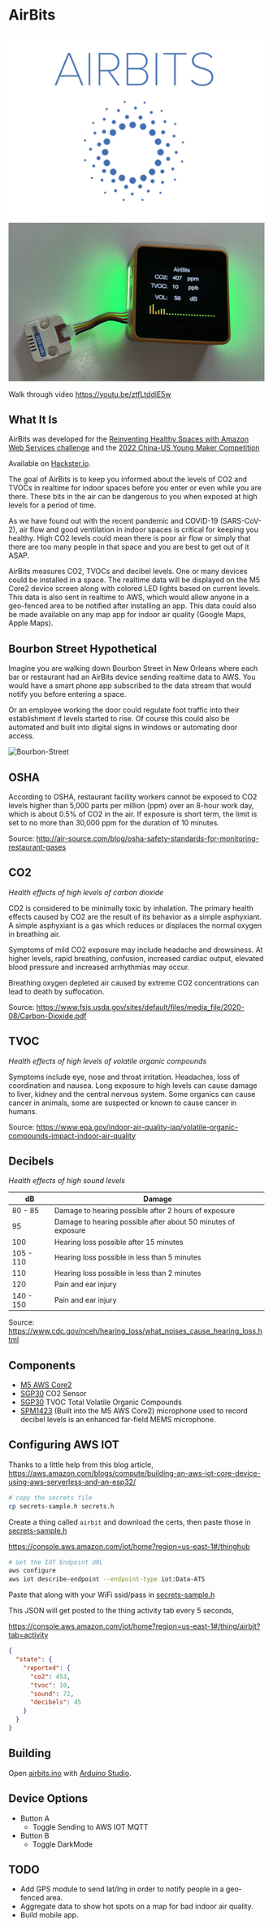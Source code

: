 # AirBits
![Logo](images/logo.png)
![Device](images/device.jpg)

Walk through video https://youtu.be/ztfLtddiE5w

## What It Is

AirBits was developed for the [Reinventing Healthy Spaces with Amazon Web Services challenge](https://www.hackster.io/contests/Healthy-Spaces-with-AWS) and the [2022 China-US Young Maker Competition](https://www.hackster.io/contests/2022chinausyoungmakercompetition) 

Available on [Hackster.io](https://www.hackster.io/avantassel/airbits-ea8503).

The goal of AirBits is to keep you informed about the levels of CO2 and TVOCs in realtime for indoor spaces before you enter or even while you are there.  These bits in the air can be dangerous to you when exposed at high levels for a period of time.  

As we have found out with the recent pandemic and COVID-19 (SARS-CoV-2), air flow and good ventilation in indoor spaces is critical for keeping you healthy.  High CO2 levels could mean there is poor air flow or simply that there are too many people in that space and you are best to get out of it ASAP.

AirBits measures CO2, TVOCs and decibel levels.  One or many devices could be installed in a space.  The realtime data will be displayed on the M5 Core2 device screen along with colored LED lights based on current levels.  This data is also sent in realtime to AWS, which would allow anyone in a geo-fenced area to be notified after installing an app.  This data could also be made available on any map app for indoor air quality (Google Maps, Apple Maps).

## Bourbon Street Hypothetical

Imagine you are walking down Bourbon Street in New Orleans where each bar or restaurant had an AirBits device sending realtime data to AWS.  You would have a smart phone app subscribed to the data stream that would notify you before entering a space.  

Or an employee working the door could regulate foot traffic into their establishment if levels started to rise.  Of course this could also be automated and built into digital signs in windows or automating door access.

![Bourbon-Street](images/bourbon-street.png)

## OSHA

According to OSHA, restaurant facility workers cannot be exposed to CO2 levels higher than 5,000 parts per million (ppm) over an 8-hour work day, which is about 0.5% of CO2 in the air. If exposure is short term, the limit is set to no more than 30,000 ppm for the duration of 10 minutes.

Source: http://air-source.com/blog/osha-safety-standards-for-monitoring-restaurant-gases

## CO2

*Health effects of high levels of carbon dioxide*

CO2 is considered to be minimally toxic by inhalation. The primary health effects caused by CO2 are the result of its behavior as a simple asphyxiant. A simple asphyxiant is a gas which reduces or displaces the normal oxygen in breathing air.

Symptoms of mild CO2 exposure may include headache and drowsiness. At higher levels, rapid breathing, confusion, increased cardiac output, elevated blood pressure and increased arrhythmias may occur.

Breathing oxygen depleted air caused by extreme CO2 concentrations can lead to death by
suffocation. 

Source: https://www.fsis.usda.gov/sites/default/files/media_file/2020-08/Carbon-Dioxide.pdf

## TVOC

*Health effects of high levels of volatile organic compounds*

Symptoms include eye, nose and throat irritation. Headaches, loss of coordination and nausea.  Long exposure to high levels can cause damage to liver, kidney and the central nervous system. Some organics can cause cancer in animals, some are suspected or known to cause cancer in humans.

Source: https://www.epa.gov/indoor-air-quality-iaq/volatile-organic-compounds-impact-indoor-air-quality


## Decibels

*Health effects of high sound levels*

| dB | Damage |
|---|---|
| 80 - 85 | Damage to hearing possible after 2 hours of exposure |
| 95 | Damage to hearing possible after about 50 minutes of exposure |
| 100 | Hearing loss possible after 15 minutes |
| 105 - 110 | Hearing loss possible in less than 5 minutes |
| 110 | Hearing loss possible in less than 2 minutes |
| 120 | Pain and ear injury 
| 140 - 150 | Pain and ear injury


Source: https://www.cdc.gov/nceh/hearing_loss/what_noises_cause_hearing_loss.html

## Components

- [M5 AWS Core2](https://shop.m5stack.com/collections/stack-series/products/m5stack-core2-esp32-iot-development-kit-for-aws-iot-edukit)
- [SGP30](https://shop.m5stack.com/products/tvoc-eco2-gas-unit-sgp30) CO2 Sensor
- [SGP30](https://shop.m5stack.com/products/tvoc-eco2-gas-unit-sgp30) TVOC Total Volatile Organic Compounds
- [SPM1423](https://shop.m5stack.com/products/pdm-microphone-unit-spm1423) (Built into the M5 AWS Core2) microphone used to record decibel levels is an enhanced far-field MEMS microphone.

## Configuring AWS IOT

Thanks to a little help from this blog article, https://aws.amazon.com/blogs/compute/building-an-aws-iot-core-device-using-aws-serverless-and-an-esp32/

```sh
# copy the secrets file
cp secrets-sample.h secrets.h
```

Create a thing called `airbit` and download the certs, then paste those in [secrets-sample.h](secrets.h)

https://console.aws.amazon.com/iot/home?region=us-east-1#/thinghub

```sh
# Get the IOT Endpoint URL
aws configure
aws iot describe-endpoint --endpoint-type iot:Data-ATS
```

Paste that along with your WiFi ssid/pass in [secrets-sample.h](secrets.h)

This JSON will get posted to the thing activity tab every 5 seconds,

https://console.aws.amazon.com/iot/home?region=us-east-1#/thing/airbit?tab=activity

```json
{
  "state": {
    "reported": {
      "co2": 453,
      "tvoc": 10,
      "sound": 72,
      "decibels": 45
    }
  }
}
```

## Building

Open [airbits.ino](airbits.ino) with [Arduino Studio](https://www.arduino.cc/en/software).

## Device Options

- Button A
  - Toggle Sending to AWS IOT MQTT
- Button B
  - Toggle DarkMode

## TODO

- Add GPS module to send lat/lng in order to notify people in a geo-fenced area.
- Aggregate data to show hot spots on a map for bad indoor air quality.
- Build mobile app.